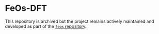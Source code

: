 # FeOs-DFT
This repository is archived but the project remains actively maintained and developed as part of the [`feos` repository](https://github.com/feos-org/feos).
